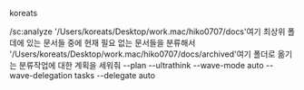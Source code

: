koreats

/sc:analyze '/Users/koreats/Desktop/work.mac/hiko0707/docs'여기 최상위 폴데에 있는 문서들 중에 현재 필요 없는 문서들을 분류해서 '/Users/koreats/Desktop/work.mac/hiko0707/docs/archived'여기 폴더로 옮기는 분류작업에 대한 계획을 세워줘 --plan --ultrathink --wave-mode auto --wave-delegation tasks --delegate auto
